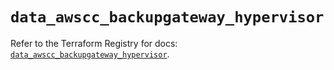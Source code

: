 # `data_awscc_backupgateway_hypervisor`

Refer to the Terraform Registry for docs: [`data_awscc_backupgateway_hypervisor`](https://registry.terraform.io/providers/hashicorp/awscc/0.70.0/docs/data-sources/backupgateway_hypervisor).
